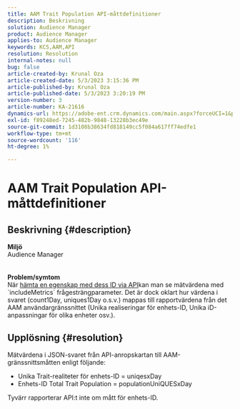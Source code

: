 ```yaml
---
title: AAM Trait Population API-måttdefinitioner
description: Beskrivning
solution: Audience Manager
product: Audience Manager
applies-to: Audience Manager
keywords: KCS,AAM,API
resolution: Resolution
internal-notes: null
bug: false
article-created-by: Krunal Oza
article-created-date: 5/3/2023 3:15:36 PM
article-published-by: Krunal Oza
article-published-date: 5/3/2023 3:20:19 PM
version-number: 3
article-number: KA-21616
dynamics-url: https://adobe-ent.crm.dynamics.com/main.aspx?forceUCI=1&pagetype=entityrecord&etn=knowledgearticle&id=08ba1058-c5e9-ed11-a7c6-6045bd006b4b
exl-id: f89248ed-7245-482b-9848-13228b3ec49e
source-git-commit: 1d3108b38634fd818149cc5f084a617ff74edfe1
workflow-type: tm+mt
source-wordcount: '116'
ht-degree: 1%

---
```


# AAM Trait Population API-måttdefinitioner

## Beskrivning {#description}

<b>Miljö</b><br>Audience Manager<br> <br> <br><b>Problem/symtom</b><br>När [hämta en egenskap med dess ID via API](https://bank.demdex.com/portal/swagger/index.html#/Traits%20API/get_traits__sid_)kan man se mätvärdena med `includeMetrics` frågesträngparameter. Det är dock oklart hur värdena i svaret (count1Day, uniques1Day o.s.v.) mappas till rapportvärdena från det AAM användargränssnittet (Unika realiseringar för enhets-ID, Unika iD-anpassningar för olika enheter osv.). 

## Upplösning {#resolution}


Mätvärdena i JSON-svaret från API-anropskartan till AAM-gränssnittsmåtten enligt följande:

- Unika Trait-realiteter för enhets-ID = uniqesxDay
- Enhets-ID Total Trait Population = populationUniQUESxDay


Tyvärr rapporterar API:t inte om mått för enhets-ID.
